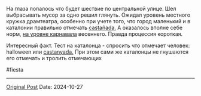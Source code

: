 На глаза попалось что будет шествие по центральной улице. Шел выбрасывать мусор за одно решил глянуть. Ожидал уровень местного кружка драмтеатра, особенно при учете того, что город маленький и в каталонии правильно отмечать [castañada.](1678.md)  А оказалось вполне себе норм, [на уровне карнавала](1909.md) весеннего. Правда процессия короткая.

Интересный факт. Тест на каталонца - спросить что отмечает человек: halloween или [castanyada.](1678.md) При этом сами же каталонцы не гнушаются его отмечать и тролить отмечающих

#fiesta

---
[Original Post](https://t.me/lev2tarragona/2752)
Date: 2024-10-27
